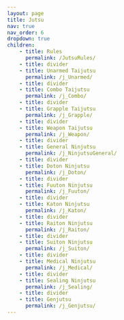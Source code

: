 ```yaml
---
layout: page
title: Jutsu
nav: true
nav_order: 6
dropdown: true
children:
    - title: Rules
      permalink: /JutsuRules/
    - title: divider
    - title: Unarmed Taijutsu
      permalink: /j_Unarmed/
    - title: divider
    - title: Combo Taijutsu
      permalink: /j_Combo/
    - title: divider
    - title: Grapple Taijutsu
      permalink: /j_Grapple/
    - title: divider
    - title: Weapon Taijutsu
      permalink: /j_Weapon/
    - title: divider
    - title: General Ninjutsu
      permalink: /j_NinjutsuGeneral/
    - title: divider
    - title: Doton Ninjutsu
      permalink: /j_Doton/
    - title: divider
    - title: Fuuton Ninjutsu
      permalink: /j_Fuuton/
    - title: divider
    - title: Katon Ninjutsu
      permalink: /j_Katon/
    - title: divider
    - title: Raiton Ninjutsu
      permalink: /j_Raiton/
    - title: divider
    - title: Suiton Ninjutsu
      permalink: /j_Suiton/
    - title: divider
    - title: Medical Ninjutsu
      permalink: /j_Medical/
    - title: divider
    - title: Sealing Ninjutsu
      permalink: /j_Sealing/
    - title: divider
    - title: Genjutsu
      permalink: /j_Genjutsu/
---
```

